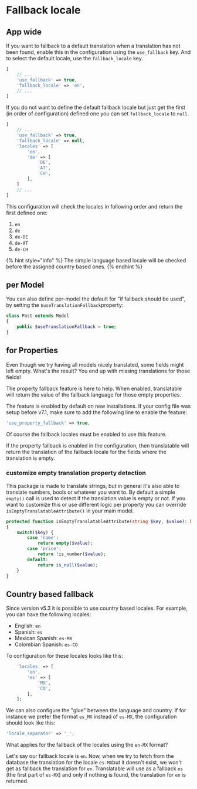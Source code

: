 # Fallback locale

## App wide

If you want to fallback to a default translation when a translation has not been found, enable this in the configuration using the `use_fallback` key. And to select the default locale, use the `fallback_locale` key.

```php
[
    // ...
    'use_fallback' => true,
    'fallback_locale' => 'en',
    // ...
]
```

If you do not want to define the default fallback locale but just get the first \(in order of configuration\) defined one you can set `fallback_locale` to `null`.

```php
[
    // ...
    'use_fallback' => true,
    'fallback_locale' => null,
    'locales' => [
        'en',
        'de' => [
            'DE',
            'AT',
            'CH',        
        ],
    ]
    // ...
]
```

This configuration will check the locales in following order and return the first defined one:

1. `en`
2. `de`
3. `de-DE`
4. `de-AT`
5. `de-CH`

{% hint style="info" %}
The simple language based locale will be checked before the assigned country based ones.
{% endhint %}

## per Model

You can also define per-model the default for "if fallback should be used", by setting the `$useTranslationFallback`property:

```php
class Post extends Model
{
    public $useTranslationFallback = true;
}
```

## for Properties

Even though we try having all models nicely translated, some fields might left empty. What's the result? You end up with missing translations for those fields!

The property fallback feature is here to help. When enabled, translatable will return the value of the fallback language for those empty properties.

The feature is enabled by default on new installations. If your config file was setup before v7.1, make sure to add the following line to enable the feature:

```php
'use_property_fallback' => true,
```

Of course the fallback locales must be enabled to use this feature.

If the property fallback is enabled in the configuration, then translatable will return the translation of the fallback locale for the fields where the translation is empty.

### **customize empty translation property detection**

This package is made to translate strings, but in general it's also able to translate numbers, bools or whatever you want to. By default a simple `empty()` call is used to detect if the translation value is empty or not. If you want to customize this or use different logic per property you can override `isEmptyTranslatableAttribute()` in your main model.

```php
protected function isEmptyTranslatableAttribute(string $key, $value): bool
{
    switch($key) {
        case 'name':
            return empty($value);
        case 'price':
            return !is_number($value);
        default:
            return is_null($value);
    }
}
```

## **Country based fallback**

Since version v5.3 it is possible to use country based locales. For example, you can have the following locales:

* English: `en`
* Spanish: `es`
* Mexican Spanish: `es-MX`
* Colombian Spanish: `es-CO`

To configuration for these locales looks like this:

```php
    'locales' => [ 
        'en',
        'es' => [
            'MX',
            'CO',
        ],
    ];
```

We can also configure the "glue" between the language and country. If for instance we prefer the format `es_MX` instead of `es-MX`, the configuration should look like this:

```php
'locale_separator' => '_',
```

What applies for the fallback of the locales using the `en-MX` format?

Let's say our fallback locale is `en`. Now, when we try to fetch from the database the translation for the locale `es-MX`but it doesn't exist, we won't get as fallback the translation for `en`. Translatable will use as a fallback `es` \(the first part of `es-MX`\) and only if nothing is found, the translation for `en` is returned.

